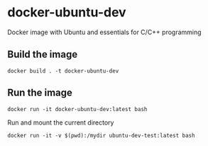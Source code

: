 # docker-ubuntu-dev

Docker image with Ubuntu and essentials for C/C++ programming

## Build the image

```
docker build . -t docker-ubuntu-dev
```

## Run the image

```
docker run -it docker-ubuntu-dev:latest bash
```

Run and mount the current directory

```
docker run -it -v $(pwd):/mydir ubuntu-dev-test:latest bash
```
